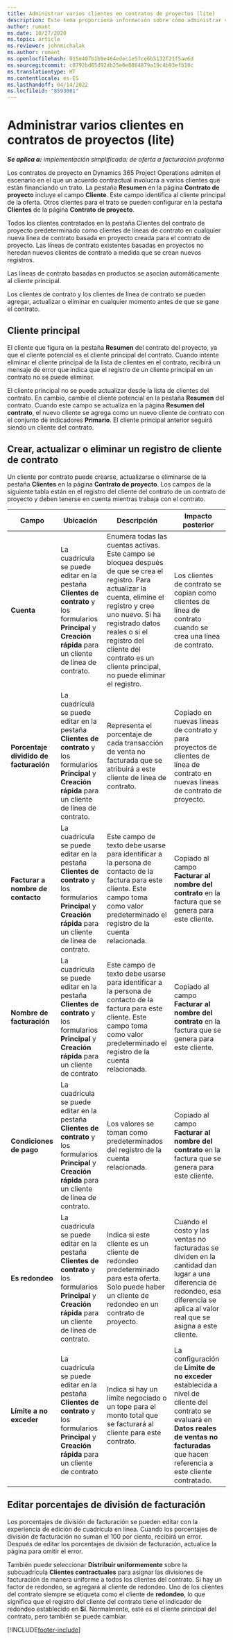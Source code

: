 ```yaml
---
title: Administrar varios clientes en contratos de proyectos (lite)
description: Este tema proporciona información sobre cómo administrar varios clientes en contratos de proyectos.
author: rumant
ms.date: 10/27/2020
ms.topic: article
ms.reviewer: johnmichalak
ms.author: rumant
ms.openlocfilehash: 015e407b1b9e464edec1e57ce6b5132f21f5ae6d
ms.sourcegitcommit: c0792bd65d92db25e0e8864879a19c4b93efb10c
ms.translationtype: HT
ms.contentlocale: es-ES
ms.lasthandoff: 04/14/2022
ms.locfileid: "8593081"
---
```

# <a name="manage-multiple-customers-on-project-contracts---lite"></a>Administrar varios clientes en contratos de proyectos (lite)

_**Se aplica a:** implementación simplificada: de oferta a facturación proforma_

Los contratos de proyecto en Dynamics 365 Project Operations admiten el escenario en el que un acuerdo contractual involucra a varios clientes que están financiando un trato. La pestaña **Resumen** en la página **Contrato de proyecto** incluye el campo **Cliente**. Este campo identifica al cliente principal de la oferta. Otros clientes para el trato se pueden configurar en la pestaña **Clientes** de la página **Contrato de proyecto**.

Todos los clientes contratados en la pestaña Clientes del contrato de proyecto predeterminado como clientes de líneas de contrato en cualquier nueva línea de contrato basada en proyecto creada para el contrato de proyecto. Las líneas de contrato existentes basadas en proyectos no heredan nuevos clientes de contrato a medida que se crean nuevos registros.

Las líneas de contrato basadas en productos se asocian automáticamente al cliente principal.

Los clientes de contrato y los clientes de línea de contrato se pueden agregar, actualizar o eliminar en cualquier momento antes de que se gane el contrato.

## <a name="primary-customer"></a>Cliente principal

El cliente que figura en la pestaña **Resumen** del contrato del proyecto, ya que el cliente potencial es el cliente principal del contrato. Cuando intente eliminar el cliente principal de la lista de clientes en el contrato, recibirá un mensaje de error que indica que el registro de un cliente principal en un contrato no se puede eliminar.

El cliente principal no se puede actualizar desde la lista de clientes del contrato. En cambio, cambie el cliente potencial en la pestaña **Resumen** del contrato. Cuando este campo se actualiza en la página **Resumen del contrato**, el nuevo cliente se agrega como un nuevo cliente de contrato con el conjunto de indicadores **Primario**. El cliente principal anterior seguirá siendo un cliente del contrato.

## <a name="create-update-or-delete-a-contract-customer-record"></a>Crear, actualizar o eliminar un registro de cliente de contrato

Un cliente por contrato puede crearse, actualizarse o eliminarse de la pestaña **Clientes** en la página **Contrato de proyecto**. Los campos de la siguiente tabla están en el registro del cliente del contrato de un contrato de proyecto y deben tenerse en cuenta mientras trabaja con el contrato.

| Campo | Ubicación | Descripción | Impacto posterior |
| --- | --- | --- | --- |
| **Cuenta** | La cuadrícula se puede editar en la pestaña **Clientes de contrato** y los formularios **Principal** y **Creación rápida** para un cliente de línea de contrato. | Enumera todas las cuentas activas. Este campo se bloquea después de que se crea el registro. Para actualizar la cuenta, elimine el registro y cree uno nuevo. Si ha registrado datos reales o si el registro del cliente del contrato es un cliente principal, no puede eliminar el registro. | Los clientes de contrato se copian como clientes de línea de contrato cuando se crea una línea de contrato. |
| **Porcentaje dividido de facturación** | La cuadrícula se puede editar en la pestaña **Clientes de contrato** y los formularios **Principal** y **Creación rápida** para un cliente de línea de contrato. | Representa el porcentaje de cada transacción de venta no facturada que se atribuirá a este cliente de línea de contrato. | Copiado en nuevas líneas de contrato y para proyectos de clientes de línea de contrato en nuevas líneas de contrato de proyecto. |
| **Facturar a nombre de contacto** | La cuadrícula se puede editar en la pestaña **Clientes de contrato** y los formularios **Principal** y **Creación rápida** para un cliente de línea de contrato. | Este campo de texto debe usarse para identificar a la persona de contacto de la factura para este cliente. Este campo toma como valor predeterminado el registro de la cuenta relacionada. | Copiado al campo **Facturar al nombre del contrato** en la factura que se genera para este cliente. |
| **Nombre de facturación** | La cuadrícula se puede editar en la pestaña **Clientes de contrato** y los formularios **Principal** y **Creación rápida** para un cliente de contrato | Este campo de texto debe usarse para identificar a la persona de contacto de la factura para este cliente. Este campo toma como valor predeterminado el registro de la cuenta relacionada. | Copiado al campo **Facturar al nombre del contrato** en la factura que se genera para este cliente. |
| **Condiciones de pago** | La cuadrícula se puede editar en la pestaña **Clientes de contrato** y los formularios **Principal** y **Creación rápida** para un cliente de línea de contrato. | Los valores se toman como predeterminados del registro de la cuenta relacionada. | Copiado al campo **Facturar al nombre del contrato** en la factura que se genera para este cliente. |
| **Es redondeo** | La cuadrícula se puede editar en la pestaña **Clientes de contrato** y los formularios **Principal** y **Creación rápida** para un cliente de línea de contrato. | Indica si este cliente es un cliente de redondeo predeterminado para esta oferta. Solo puede haber un cliente de redondeo en un contrato de proyecto. | Cuando el costo y las ventas no facturadas se dividen en la cantidad dan lugar a una diferencia de redondeo, esa diferencia se aplica al valor real que se asigna a este cliente. |
| **Límite a no exceder** | La cuadrícula se puede editar en la pestaña **Clientes de contrato** y los formularios **Principal** y **Creación rápida** para un cliente de contrato | Indica si hay un límite negociado o un tope para el monto total que se facturará al cliente para este contrato. | La configuración de **Límite de no exceder** establecida a nivel de cliente del contrato se evaluará en **Datos reales de ventas no facturadas** que hacen referencia a este cliente contratado. |

## <a name="edit-billing-split-percentages"></a>Editar porcentajes de división de facturación

Los porcentajes de división de facturación se pueden editar con la experiencia de edición de cuadrícula en línea. Cuando los porcentajes de división de facturación no suman el 100 por ciento, recibirá un error. Después de editar los porcentajes de división de facturación, actualice la página para omitir el error.

También puede seleccionar **Distribuir uniformemente** sobre la subcuadrícula **Clientes contractuales** para asignar las divisiones de facturación de manera uniforme a todos los clientes del contrato. Si hay un factor de redondeo, se agregará al cliente de redondeo. Uno de los clientes del contrato siempre se etiqueta como el cliente de **redondeo**, lo que significa que el registro del cliente del contrato tiene el indicador de redondeo establecido en **Sí**. Normalmente, este es el cliente principal del contrato, pero también se puede cambiar.


[!INCLUDE[footer-include](../../includes/footer-banner.md)]